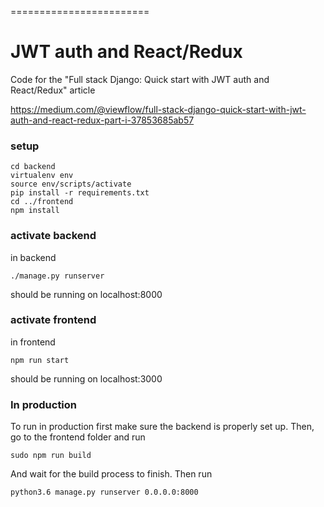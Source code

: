 ========================
# JWT auth and React/Redux

Code for the "Full stack Django: Quick start with JWT auth and React/Redux" article


https://medium.com/@viewflow/full-stack-django-quick-start-with-jwt-auth-and-react-redux-part-i-37853685ab57

### setup

```
cd backend
virtualenv env
source env/scripts/activate
pip install -r requirements.txt
cd ../frontend
npm install
```

### activate backend

in backend

```
./manage.py runserver
```

should be running on localhost:8000

### activate frontend

in frontend

```
npm run start
```

should be running on localhost:3000

### In production


To run in production first make sure the backend is properly set up. Then, go to the frontend folder and run 

```
sudo npm run build
```

And wait for the build process to finish. Then run

```
python3.6 manage.py runserver 0.0.0.0:8000
```
